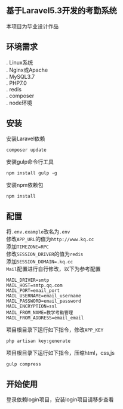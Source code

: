 ## 基于Laravel5.3开发的考勤系统

本项目为毕业设计作品

## 环境需求
. Linux系统  
. Nginx或Apache  
. MySQL3.7  
. PHP7.0  
. redis  
. composer  
. node环境  

## 安装
安装Laravel依赖
```
composer update
```
安装gulp命令行工具
```
npm install gulp -g
```
安装npm依赖包
```
npm install
```

## 配置
将`.env.example`改名为`.env`  
修改`APP_URL`的值为`http://www.kq.cc`  
添加`TIMEZONE=RPC`  
修改`SESSION_DRIVER`的值为`redis`  
添加`SESSION_DOMAIN=.kq.cc`  
`Mail`配置进行自行修改，以下为参考配置  
```
MAIL_DRIVER=smtp
MAIL_HOST=smtp.qq.com
MAIL_PORT=email_port
MAIL_USERNAME=email_username
MAIL_PASSWORD=email_password
MAIL_ENCRYPTION=ssl
MAIL_FROM_NAME=教学考勤管理
MAIL_FROM_ADDRESS=email_email
```
项目根目录下运行如下指令，修改`APP_KEY`
```
php artisan key:generate
```

项目根目录下运行如下指令，压缩html，css,js
```
gulp compress
```

## 开始使用  
登录依赖login项目，安装login项目请移步查看